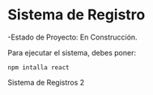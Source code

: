 <h1> Sistema de Registro</h1>

-Estado de Proyecto: En Construcción.

Para ejecutar el sistema, debes poner:

```npm intalla react```

Sistema de Registros 2
